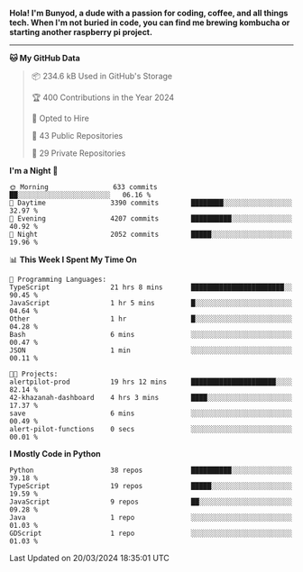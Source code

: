 <p>
<b>Hola! I'm Bunyod, a dude with a passion for coding, coffee, and all things tech. When I'm not buried in code, you can find me brewing kombucha or starting another raspberry pi project.</b>
</p>

---

<!--START_SECTION:waka-->
**🐱 My GitHub Data** 

> 📦 234.6 kB Used in GitHub's Storage 
 > 
> 🏆 400 Contributions in the Year 2024
 > 
> 💼 Opted to Hire
 > 
> 📜 43 Public Repositories 
 > 
> 🔑 29 Private Repositories 
 > 
**I'm a Night 🦉** 

```text
🌞 Morning                633 commits         ██░░░░░░░░░░░░░░░░░░░░░░░   06.16 % 
🌆 Daytime                3390 commits        ████████░░░░░░░░░░░░░░░░░   32.97 % 
🌃 Evening                4207 commits        ██████████░░░░░░░░░░░░░░░   40.92 % 
🌙 Night                  2052 commits        █████░░░░░░░░░░░░░░░░░░░░   19.96 % 
```


📊 **This Week I Spent My Time On** 

```text
💬 Programming Languages: 
TypeScript               21 hrs 8 mins       ███████████████████████░░   90.45 % 
JavaScript               1 hr 5 mins         █░░░░░░░░░░░░░░░░░░░░░░░░   04.64 % 
Other                    1 hr                █░░░░░░░░░░░░░░░░░░░░░░░░   04.28 % 
Bash                     6 mins              ░░░░░░░░░░░░░░░░░░░░░░░░░   00.47 % 
JSON                     1 min               ░░░░░░░░░░░░░░░░░░░░░░░░░   00.11 % 

🐱‍💻 Projects: 
alertpilot-prod          19 hrs 12 mins      █████████████████████░░░░   82.14 % 
42-khazanah-dashboard    4 hrs 3 mins        ████░░░░░░░░░░░░░░░░░░░░░   17.37 % 
save                     6 mins              ░░░░░░░░░░░░░░░░░░░░░░░░░   00.49 % 
alert-pilot-functions    0 secs              ░░░░░░░░░░░░░░░░░░░░░░░░░   00.01 % 
```

**I Mostly Code in Python** 

```text
Python                   38 repos            ██████████░░░░░░░░░░░░░░░   39.18 % 
TypeScript               19 repos            █████░░░░░░░░░░░░░░░░░░░░   19.59 % 
JavaScript               9 repos             ██░░░░░░░░░░░░░░░░░░░░░░░   09.28 % 
Java                     1 repo              ░░░░░░░░░░░░░░░░░░░░░░░░░   01.03 % 
GDScript                 1 repo              ░░░░░░░░░░░░░░░░░░░░░░░░░   01.03 % 
```




 Last Updated on 20/03/2024 18:35:01 UTC
<!--END_SECTION:waka-->
